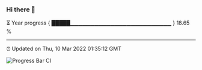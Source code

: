 ### Hi there 👋

⏳ Year progress { █████▁▁▁▁▁▁▁▁▁▁▁▁▁▁▁▁▁▁▁▁▁▁▁▁▁ } 18.65 %

---

⏰ Updated on Thu, 10 Mar 2022 01:35:12 GMT

![Progress Bar CI](https://github.com/ZhaoGui/ZhaoGui/workflows/Progress%20Bar%20CI/badge.svg)
